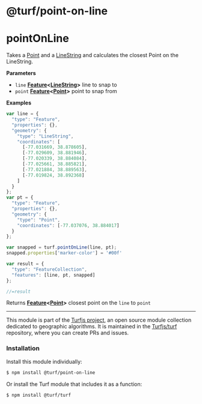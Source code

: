 # @turf/point-on-line

# pointOnLine

Takes a [Point](http://geojson.org/geojson-spec.html#point) and a [LineString](http://geojson.org/geojson-spec.html#linestring) and calculates the closest Point on the LineString.

**Parameters**

-   `line` **[Feature](http://geojson.org/geojson-spec.html#feature)&lt;[LineString](http://geojson.org/geojson-spec.html#linestring)>** line to snap to
-   `point` **[Feature](http://geojson.org/geojson-spec.html#feature)&lt;[Point](http://geojson.org/geojson-spec.html#point)>** point to snap from

**Examples**

```javascript
var line = {
  "type": "Feature",
  "properties": {},
  "geometry": {
    "type": "LineString",
    "coordinates": [
      [-77.031669, 38.878605],
      [-77.029609, 38.881946],
      [-77.020339, 38.884084],
      [-77.025661, 38.885821],
      [-77.021884, 38.889563],
      [-77.019824, 38.892368]
    ]
  }
};
var pt = {
  "type": "Feature",
  "properties": {},
  "geometry": {
    "type": "Point",
    "coordinates": [-77.037076, 38.884017]
  }
};

var snapped = turf.pointOnLine(line, pt);
snapped.properties['marker-color'] = '#00f'

var result = {
  "type": "FeatureCollection",
  "features": [line, pt, snapped]
};

//=result
```

Returns **[Feature](http://geojson.org/geojson-spec.html#feature)&lt;[Point](http://geojson.org/geojson-spec.html#point)>** closest point on the `line` to `point`

---

This module is part of the [Turfjs project](http://turfjs.org/), an open source
module collection dedicated to geographic algorithms. It is maintained in the
[Turfjs/turf](https://github.com/Turfjs/turf) repository, where you can create
PRs and issues.

### Installation

Install this module individually:

```sh
$ npm install @turf/point-on-line
```

Or install the Turf module that includes it as a function:

```sh
$ npm install @turf/turf
```
